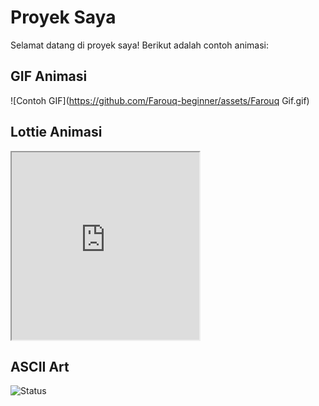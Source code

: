 # Proyek Saya

Selamat datang di proyek saya! Berikut adalah contoh animasi:

## GIF Animasi
![Contoh GIF](https://github.com/Farouq-beginner/assets/Farouq Gif.gif)

## Lottie Animasi
<iframe src="https://lottie.host/embed/your-lottie-id" width="300" height="300"></iframe>

## ASCII Art

<!--
<p align="center">
  <img src="assets/Farouq Gif.gif" alt="banner" />
</p>
<p align="center">
  <img src="https://komarev.com/ghpvc/?username=Farouq-beginner&label=Profile%20views&color=0e75b6&style=flat" alt="Farouq-beginner" />
</p>

<h3 align="center">
  <img src="https://readme-typing-svg.herokuapp.com/?lines=Web%20Developer;Mobile%20App%20Developer;Tech%20Enthusiast;Always%20learning%20new%20things&center=true&width=500&height=50">
</h3>

<p align="center">
  <img src="assets/JapanPixelArt.gif" alt="banner" />
</p>
<!--
<p align="center">
  <img src="https://github-profile-trophy.vercel.app/?username=Farouq-beginner&theme=tokyonight&no-frame=true&margin-h=15&rank=SSS&column=5" alt="trophies" />
</p>
<p align="center">
  <img src="https://github-profile-trophy.vercel.app/?username=Farouq-beginner&theme=tokyonight&no-frame=true&rank=1&column=5&margin-h=15" alt="trophies" />
</p>

<!-- PROFIL GITHUB TOKYO NIGHT STYLE -->
<!--
<h1 align="center">Hi 👋, I'm Farouq</h1>
<h3 align="center">A passionate Scholar Informatics from Indonesia</h3>

<h3 align="center">
  <img src="https://readme-typing-svg.herokuapp.com/?lines=Fullstack%20Developer;Mobile%20App%20Developer;Tech%20Enthusiast;Always%20learning%20new%20things&center=true&width=500&height=50">
</h3>

---

🌟 Currently:
- 🔭 I’m working on **[Project atau Fokus]**
- 🌱 I’m learning **[Skill atau Teknologi baru]**
- 👯 I’m looking to collaborate on **[Jenis project]**
- 🤔 I’m looking for help with **[Skill atau topik]**
- 💬 Ask me about **[Keahlian kamu]**
- 📫 How to reach me **[Email kamu]**
- ⚡ Fun fact: **[Fakta unik]**

---

<h2 align="center">🛠️ Skills & Tools</h2>

<p align="center">
  <!-- Web Development --
  <img src="https://img.shields.io/badge/HTML5-E34F26?style=for-the-badge&logo=html5&logoColor=white" alt="html5"/>
  <img src="https://img.shields.io/badge/CSS3-1572B6?style=for-the-badge&logo=css3&logoColor=white" alt="css3"/>
  <img src="https://img.shields.io/badge/JavaScript-F7DF1E?style=for-the-badge&logo=javascript&logoColor=black" alt="javascript"/>
  <img src="https://img.shields.io/badge/React-61DAFB?style=for-the-badge&logo=react&logoColor=black" alt="react"/>

  <!-- Backend --
  <img src="https://img.shields.io/badge/Node.js-339933?style=for-the-badge&logo=nodedotjs&logoColor=white" alt="nodejs"/>
  <img src="https://img.shields.io/badge/Python-3776AB?style=for-the-badge&logo=python&logoColor=white" alt="python"/>
  <img src="https://img.shields.io/badge/Java-ED8B00?style=for-the-badge&logo=java&logoColor=white" alt="java"/>
  
  <!-- Java Frameworks --
  <img src="https://img.shields.io/badge/Spring_Boot-6DB33F?style=for-the-badge&logo=spring-boot&logoColor=white" alt="spring boot"/>
  <img src="https://img.shields.io/badge/Hibernate-59666C?style=for-the-badge&logo=hibernate&logoColor=white" alt="hibernate"/>
  <img src="https://img.shields.io/badge/Maven-C71A36?style=for-the-badge&logo=apache-maven&logoColor=white" alt="maven"/>
  <img src="https://img.shields.io/badge/Gradle-02303A?style=for-the-badge&logo=gradle&logoColor=white" alt="gradle"/>
</p>


---

<h2 align="center">📊 GitHub Stats</h2>

<p align="center">
  <img src="https://github-readme-stats.vercel.app/api?username=Farouq-beginner&show_icons=true&theme=tokyonight" alt="stats"/>
  <img src="https://github-readme-stats.vercel.app/api/top-langs/?username=Farouq-beginner&layout=compact&theme=tokyonight" alt="top langs"/>
</p>

---

<h2 align="center">🚀 Featured Projects</h2>

- [✨ Project 1 Name](link repository)
- [🚀 Project 2 Name](link repository)
- [🌟 Project 3 Name](link repository)

---

<h2 align="center">🌐 Let's Connect</h2>

<p align="center">
  <a href="https://linkedin.com/in/yourlinkedin" target="blank">
    <img src="https://img.shields.io/badge/LinkedIn-0A66C2?style=for-the-badge&logo=linkedin&logoColor=white" alt="linkedin"/>
  </a>
  <a href="mailto:youremail@example.com">
    <img src="https://img.shields.io/badge/Email-D14836?style=for-the-badge&logo=gmail&logoColor=white" alt="gmail"/>
  </a>
  <a href="https://yourwebsite.com" target="blank">
    <img src="https://img.shields.io/badge/Website-000000?style=for-the-badge&logo=About.me&logoColor=white" alt="website"/>
  </a>
</p>

---


# Hi Everyone! 👋
_Pemula yang antusias, belajar teknologi masa depan agar bisa menguasai dunia._

![Contoh GIF](welcome.gif)
-->
![Status](https://img.shields.io/badge/Status-Active-brightgreen)
<!--
**Farouq-beginner/Farouq-beginner** is a ✨ _special_ ✨ repository because its `README.md` (this file) appears on your GitHub profile.

Here are some ideas to get you started:

- 🔭 I’m currently working on ...
- 🌱 I’m currently learning ...
- 👯 I’m looking to collaborate on ...
- 🤔 I’m looking for help with ...
- 💬 Ask me about ...
- 📫 How to reach me: ...
- 😄 Pronouns: ...
- ⚡ Fun fact: ...
-->
